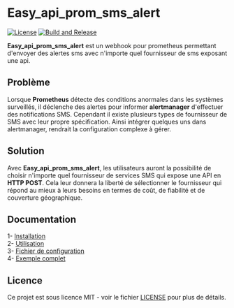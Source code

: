 # Easy_api_prom_sms_alert

[![License](https://img.shields.io/badge/license-MIT-blue.svg)](https://github.com/willbrid/easy_api_prom_sms_alert/blob/main/LICENSE) [![Build and Release](https://github.com/willbrid/easy_api_prom_sms_alert/actions/workflows/cicd.yml/badge.svg)](https://github.com/willbrid/easy_api_prom_sms_alert/actions/workflows/cicd.yml)

**Easy_api_prom_sms_alert** est un webhook pour prometheus permettant d'envoyer des alertes sms avec n'importe quel fournisseur de sms exposant une api.

## Problème

Lorsque **Prometheus** détecte des conditions anormales dans les systèmes surveillés, il déclenche des alertes pour informer **alertmanager** d'effectuer des notifications SMS. Cependant il existe plusieurs types de fournisseur de SMS avec leur propre spécification. Ainsi intégrer quelques uns dans alertmanager, rendrait la configuration complexe à gérer. 

## Solution

Avec **Easy_api_prom_sms_alert**, les utilisateurs auront la possibilité de choisir n'importe quel fournisseur de services SMS qui expose une API en **HTTP POST**. Cela leur donnera la liberté de sélectionner le fournisseur qui répond au mieux à leurs besoins en termes de coût, de fiabilité et de couverture géographique.

## Documentation

1- [Installation](https://github.com/willbrid/easy_api_prom_sms_alert/blob/main/docs/installation.md) <br>
2- [Utilisation](https://github.com/willbrid/easy_api_prom_sms_alert/blob/main/docs/utilisation.md) <br>
3- [Fichier de configuration](https://github.com/willbrid/easy_api_prom_sms_alert/blob/main/docs/configuration.md) <br>
4- [Exemple complet](https://github.com/willbrid/easy_api_prom_sms_alert/blob/main/docs/exemple.md)

## Licence

Ce projet est sous licence MIT - voir le fichier [LICENSE](https://github.com/willbrid/easy_api_prom_sms_alert/blob/main/LICENSE) pour plus de détails.
